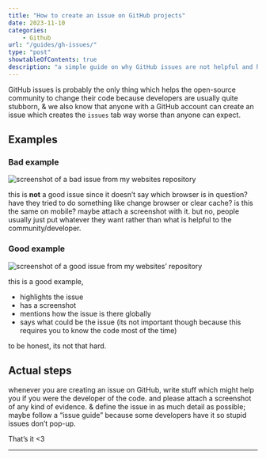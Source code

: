 ```yaml
---
title: "How to create an issue on GitHub projects"
date: 2023-11-10
categories:
    - Github
url: "/guides/gh-issues/"
type: "post"
showtableOfContents: true
description: "a simple guide on why GitHub issues are not helpful and how can you make good and helpful issues."
---
```


GitHub issues is probably the only thing which helps the open-source community to change their code because developers are usually quite stubborn, & we also know that anyone with a GitHub account can create an issue which creates the `issues` tab way worse than anyone can expect. 

## Examples

### Bad example

![screenshot of a bad issue from my websites repository](/img/guides/2023/gh-issues/bad-issue.PNG) 

this is **not** a good issue since it doesn’t say which browser is in question? have they tried to do something like change browser or clear cache? is this the same on mobile? maybe attach a screenshot with it. but no, people usually just put whatever they want rather than what is helpful to the community/developer. 

### Good example

![screenshot of a good issue from my websites’ repository](/img/guides/2023/gh-issues/good-issue.PNG)

this is a good example, 

- highlights the issue
- has a screenshot
- mentions how the issue is there globally
- says what could be the issue (its not important though because this requires you to know the code most of the time)

to be honest, its not that hard. 

## Actual steps

whenever you are creating an issue on GitHub, write stuff which might help you if you were the developer of the code. and please attach a screenshot of any kind of evidence. & define the issue in as much detail as possible; maybe follow a “issue guide” because some developers have it so stupid issues don’t pop-up.

That’s it <3

---
